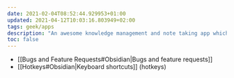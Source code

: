 ```yaml
---
date: 2021-02-04T08:52:44.929953+01:00
updated: 2021-04-12T10:03:16.803949+02:00
tags: geek/apps
description: "An awesome knowledge management and note taking app which perfectly integrates with Markdown and Jekyll."
toc: false
---
```

- [[Bugs and Feature Requests#Obsidian|Bugs and feature requests]]
- [[Hotkeys#Obsidian|Keyboard shortcuts]] (hotkeys)